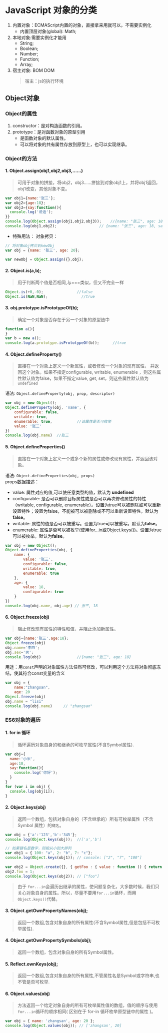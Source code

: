# JavaScript 对象的分类
1. 内置对象：ECMAScript内置的对象，直接拿来用就可以，不需要实例化
    * 内置顶层对象(global): Math;
2. 本地对象:需要实例化才能用
    * String;
    * Boolean;
    * Number;
    * Function;
    * Array;
3. 宿主对象: BOM DOM
    > 宿主：js的执行环境



## Object对象
### Object的属性
1. constructor：是对构造函数的引用。
2. prototype：是对函数对象的原型引用
    * 是函数对象的默认属性。
    * 可以将对象的共有属性存放到原型上，也可以实现继承。

### Object的方法
#### 1. Object.assign(obj1,obj2,obj3,......)
> 可用于对象的拼接，将obj2，obj3......拼接到对象obj1上，并将obj1返回，obj1改变，其他对象不变。

```js
var obj1={name:'张三'};
var obj2={age:18};
var obj3={say:function(){
  console.log('说话');
}}
console.log(Object.assign(obj1,obj2,obj3));    //{name: "张三", age: 18, say: ƒ}
console.log(obj1,obj2);                   // {name: "张三", age: 18, say: ƒ}   {age: 18}
```
* 特殊用法： 对象拷贝：

```js
// 将对象obj拷贝到newObj
var obj = {name: '张三', age: 20};

var newObj = Object.assign({},obj);
```

#### 2. Object.is(a,b);
>用于判断两个值是否相同,与===类似，但又不完全一样

```js
Object.is(+0,-0);               //false
Object.is(NaN,NaN);               //true
```

#### 3. obj.prototype.isPrototypeOf(b);
>确定一个对象是否存在于另一个对象的原型链中

```js
function a(){
}
var b = new a();
console.log(a.prototype.isPrototypeOf(b));      //true
```

#### 4. Object.defineProperty()
>直接在一个对象上定义一个新属性，或者修改一个对象的现有属性， 并返回这个对象。如果不指定configurable, writable, enumerable ，则这些属性默认值为false，如果不指定value, get, set，则这些属性默认值为`undefined`      

语法: `Object.defineProperty(obj, prop, descriptor)`
```js
var obj = new Object();
Object.defineProperty(obj, 'name', {
    configurable: false,
    writable: true,
    enumerable: true,           //该属性是否可枚举
    value: '张三'
})
console.log(obj.name)  //张三
```

#### 5. Object.defineProperties()
>直接在一个对象上定义一个或多个新的属性或修改现有属性，并返回该对象。       

语法: `Object.defineProperties(obj, props)`  
props数据描述：  
* value: 属性对应的值,可以使任意类型的值，默认为 **undefined**
* configurable: 是否可以删除目标属性或是否可以再次修改属性的特性（writable, configurable, enumerable）。设置为true可以被删除或可以重新设置特性；设置为false，不能被可以被删除或不可以重新设置特性。默认为**false**。
* writable: 属性的值是否可以被重写。设置为true可以被重写。默认为**false**。
* enumerable: 属性是否可以被枚举(使用for...in或Object.keys())。设置为true可以被枚举。默认为**false**。

```js
var obj = new Object();
Object.defineProperties(obj, {
    name: {
        value: '张三',
        configurable: false,
        writable: true,
        enumerable: true
    },
    age: {
        value: 18,
        configurable: true
    }
})
console.log(obj.name, obj.age) // 张三, 18
```

#### 6. Object.freeze(obj)
> 阻止修改现有属性的特性和值，并阻止添加新属性。 

```js
var obj={name:'张三',age:18};
Object.freeze(obj)
obj.name='李四';
obj.sex='男';
console.log(obj)                //{name: "张三", age: 18}
```

用途：用`const`声明的对象属性方法任然可修改，可以利用这个方法将对象彻底冻结，使其符合const变量的含义
```js
var obj = {
    name:"zhangsan",
    age: 20
Object.freeze(obj)
obj.name = "lisi"
console.log(obj.name)     // "zhangsan"
```

### ES6对象的遍历
#### 1. for in 循环
> 循环遍历对象自身的和继承的可枚举属性(不含Symbol属性).

```js
var obj={
  name:'小米',
  age:18,
  say:function(){
    console.log('你好');
  }
}
for (var i in obj) {
  console.log(obj[i]);
}
```

#### 2. Object.keys(obj)
> 返回一个数组，包括对象自身的（不含继承的）所有可枚举属性（不含 Symbol 属性）的`键名`。

```js
var obj = {'a':'123','b':'345'};
console.log(Object.keys(obj));  //['a','b']

// 如果键名是数字，则按从小到大排列
var obj1 = { 100: "a", 2: "b", 7: "c"};
console.log(Object.keys(obj1)); // console: ["2", "7", "100"]
 
var obj2 = Object.create({}, { getFoo : { value : function () { return this.foo } } });
obj2.foo = 1;
console.log(Object.keys(obj2)); // ["foo"]
```

> 由于 `for...in`会遍历出继承的属性，使问题复杂化，大多数时候，我们只关心对象自身的属性。所以，尽量不要用`for...in`循环，而用`Object.keys()`代替。


#### 3. Object.getOwnPropertyNames(obj);
> 返回一个数组,包含对象自身的所有属性(不含Symbol属性,但是包括不可枚举属性).

#### 4. Object.getOwnPropertySymbols(obj);
>返回一个数组，包含对象自身的所有Symbol属性。

#### 5. Reflect.ownKeys(obj);
>返回一个数组,包含对象自身的所有属性,不管属性名是Symbol或字符串,也不管是否可枚举.  

#### 6. Object.values(obj)
> 方法返回一个给定对象自身的所有可枚举属性值的数组，值的顺序与使用`for...in`循环的顺序相同( 区别在于 for-in 循环枚举原型链中的属性 )。

```js
var obj = { name: 'zhangsan', age: 20 };
console.log(Object.values(obj)); // ['zhangsan', 20]
```

